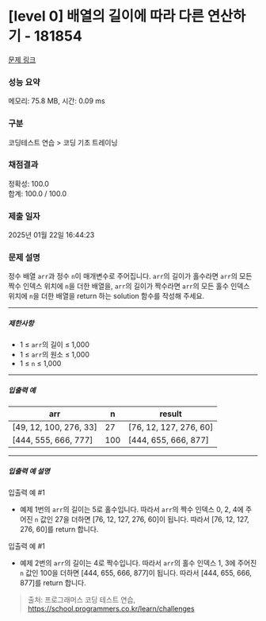 # [level 0] 배열의 길이에 따라 다른 연산하기 - 181854 

[문제 링크](https://school.programmers.co.kr/learn/courses/30/lessons/181854) 

### 성능 요약

메모리: 75.8 MB, 시간: 0.09 ms

### 구분

코딩테스트 연습 > 코딩 기초 트레이닝

### 채점결과

정확성: 100.0<br/>합계: 100.0 / 100.0

### 제출 일자

2025년 01월 22일 16:44:23

### 문제 설명

<p style="user-select: auto !important;">정수 배열 <code style="user-select: auto !important;">arr</code>과 정수 <code style="user-select: auto !important;">n</code>이 매개변수로 주어집니다. <code style="user-select: auto !important;">arr</code>의 길이가 홀수라면 <code style="user-select: auto !important;">arr</code>의 모든 짝수 인덱스 위치에 <code style="user-select: auto !important;">n</code>을 더한 배열을, <code style="user-select: auto !important;">arr</code>의 길이가 짝수라면 <code style="user-select: auto !important;">arr</code>의 모든 홀수 인덱스 위치에 <code style="user-select: auto !important;">n</code>을 더한 배열을 return 하는 solution 함수를 작성해 주세요.</p>

<hr style="user-select: auto !important;">

<h5 style="user-select: auto !important;">제한사항</h5>

<ul style="user-select: auto !important;">
<li style="user-select: auto !important;">1 ≤ <code style="user-select: auto !important;">arr</code>의 길이 ≤ 1,000</li>
<li style="user-select: auto !important;">1 ≤ <code style="user-select: auto !important;">arr</code>의 원소 ≤ 1,000</li>
<li style="user-select: auto !important;">1 ≤ <code style="user-select: auto !important;">n</code> ≤ 1,000</li>
</ul>

<hr style="user-select: auto !important;">

<h5 style="user-select: auto !important;">입출력 예</h5>
<table class="table" style="user-select: auto !important;">
        <thead style="user-select: auto !important;"><tr style="user-select: auto !important;">
<th style="user-select: auto !important;">arr</th>
<th style="user-select: auto !important;">n</th>
<th style="user-select: auto !important;">result</th>
</tr>
</thead>
        <tbody style="user-select: auto !important;"><tr style="user-select: auto !important;">
<td style="user-select: auto !important;">[49, 12, 100, 276, 33]</td>
<td style="user-select: auto !important;">27</td>
<td style="user-select: auto !important;">[76, 12, 127, 276, 60]</td>
</tr>
<tr style="user-select: auto !important;">
<td style="user-select: auto !important;">[444, 555, 666, 777]</td>
<td style="user-select: auto !important;">100</td>
<td style="user-select: auto !important;">[444, 655, 666, 877]</td>
</tr>
</tbody>
      </table>
<hr style="user-select: auto !important;">

<h5 style="user-select: auto !important;">입출력 예 설명</h5>

<p style="user-select: auto !important;">입출력 예 #1</p>

<ul style="user-select: auto !important;">
<li style="user-select: auto !important;">예제 1번의 <code style="user-select: auto !important;">arr</code>의 길이는 5로 홀수입니다. 따라서 <code style="user-select: auto !important;">arr</code>의 짝수 인덱스 0, 2, 4에 주어진 <code style="user-select: auto !important;">n</code> 값인 27을 더하면 [76, 12, 127, 276, 60]이 됩니다. 따라서 [76, 12, 127, 276, 60]를 return 합니다.</li>
</ul>

<p style="user-select: auto !important;">입출력 예 #1</p>

<ul style="user-select: auto !important;">
<li style="user-select: auto !important;">예제 2번의 <code style="user-select: auto !important;">arr</code>의 길이는 4로 짝수입니다. 따라서 <code style="user-select: auto !important;">arr</code>의 홀수 인덱스 1, 3에 주어진 <code style="user-select: auto !important;">n</code> 값인 100을 더하면 [444, 655, 666, 877]이 됩니다. 따라서 [444, 655, 666, 877]를 return 합니다.</li>
</ul>


> 출처: 프로그래머스 코딩 테스트 연습, https://school.programmers.co.kr/learn/challenges